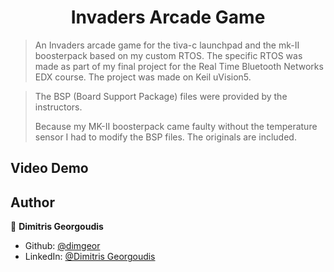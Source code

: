 <h1 align="center">Invaders Arcade Game</h1>
<p>
</p>

> An Invaders arcade game for the tiva-c launchpad and the mk-II boosterpack based on my custom RTOS.
> The specific RTOS was made as part of my final project for the Real Time Bluetooth Networks EDX course. 
> The project was made on Keil uVision5.

> The BSP (Board Support Package) files were provided by the instructors.
> 
> Because my MK-II boosterpack came faulty without the temperature sensor I had to modify the BSP files. The originals are included.

## Video Demo

## Author

👤 **Dimitris Georgoudis**

* Github: [@dimgeor](https://github.com/dimgeor)
* LinkedIn: [@Dimitris Georgoudis](https://www.linkedin.com/in/dimitris-georgoudis-2411441b6/)

